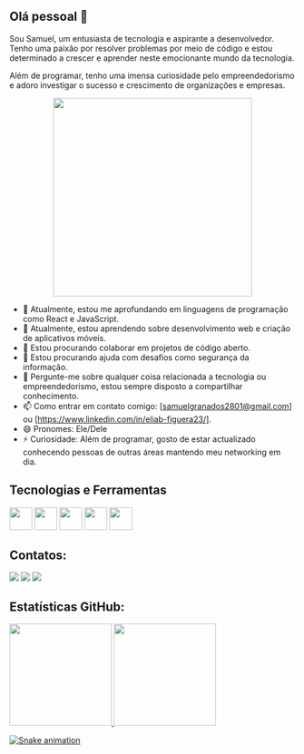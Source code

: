 ## Olá pessoal 👋

Sou Samuel, um entusiasta de tecnologia e aspirante a desenvolvedor. Tenho uma paixão por resolver problemas por meio de código e estou determinado a crescer e aprender neste emocionante mundo da tecnologia.

Além de programar, tenho uma imensa curiosidade pelo empreendedorismo e adoro investigar o sucesso e crescimento de organizações e empresas.

<p align="center">
  <img src="https://super.abril.com.br/wp-content/uploads/2016/09/super_imggato_digitando_0.gif" width="350">
</p>

- 🔭 Atualmente, estou me aprofundando em linguagens de programação como React e JavaScript.
- 🌱 Atualmente, estou aprendendo sobre desenvolvimento web e criação de aplicativos móveis.
- 👯 Estou procurando colaborar em projetos de código aberto.
- 🤔 Estou procurando ajuda com desafios como segurança da informação.
- 💬 Pergunte-me sobre qualquer coisa relacionada a tecnologia ou empreendedorismo, estou sempre disposto a compartilhar conhecimento.
- 📫 Como entrar em contato comigo: [samuelgranados2801@gmail.com] ou [https://www.linkedin.com/in/eliab-figuera23/].
- 😄 Pronomes: Ele/Dele
- ⚡ Curiosidade: Além de programar, gosto de estar actualizado conhecendo pessoas de outras áreas mantendo meu networking em dia.

## Tecnologias e Ferramentas

<img loading="lazy" src="https://cdn.jsdelivr.net/gh/devicons/devicon/icons/git/git-original.svg" width="40" height="40"/> <img loading="lazy" src="https://cdn.jsdelivr.net/gh/devicons/devicon/icons/html5/html5-original.svg" width="40" height="40"/> <img loading="lazy" src="https://cdn.jsdelivr.net/gh/devicons/devicon/icons/css3/css3-original.svg" width="40" height="40" />  <img loading="lazy" src="https://cdn.jsdelivr.net/gh/devicons/devicon/icons/javascript/javascript-original.svg" width="40" height="40"/> <img leading="lazy" src="https://cdn.jsdelivr.net/gh/devicons/devicon/icons/github/github-original.svg" width="40" height="40" />
          

## Contatos:

<div>
<a href="https://instagram.com/seu-usuário-instagram-aqui" target="_blank"><img loading="lazy" src="https://img.shields.io/badge/-Instagram-%23E4405F?style=for-the-badge&logo=instagram&logoColor=white" target="_blank"></a>
<a href = "samuelgranados2801@gmail.com"><img loading="lazy" src="https://img.shields.io/badge/Gmail-D14836?style=for-the-badge&logo=gmail&logoColor=white" target="_blank"></a>
<a href="https://www.linkedin.com/in/eliab-figuera23/" target="_blank"><img loading="lazy" src="https://img.shields.io/badge/-LinkedIn-%230077B5?style=for-the-badge&logo=linkedin&logoColor=white" target="_blank"></a>   
</div>


## Estatísticas GitHub:

<div>
<a href="https://github.com/SamuelGranados">
<img loading="lazy" height="180em" src="https://github-readme-stats.vercel.app/api/top-langs/?username=SamuelGranados&layout=compact&langs_count=7&theme=dracula"/>
<img loading="lazy" height="180em" src="https://github-readme-stats.vercel.app/api?username=SamuelGranados&show_icons=true&theme=dracula&include_all_commits=true&count_private=true"/>
</div>


![Snake animation](https://github.com/SamuelGranados/SamuelGranados/blob/output/github-contribution-grid-snake.svg)


